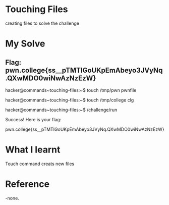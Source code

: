 # Touching Files

creating files to solve the challenge

# My Solve
## Flag: pwn.college{ss__pTMTIGoUKpEmAbeyo3JVyNq.QXwMDO0wiNwAzNzEzW}

hacker@commands~touching-files:~$ touch /tmp/pwn pwnfile

hacker@commands~touching-files:~$ touch /tmp/college clg

hacker@commands~touching-files:~$ /challenge/run

Success! Here is your flag:

pwn.college{ss__pTMTIGoUKpEmAbeyo3JVyNq.QXwMDO0wiNwAzNzEzW}

# What I learnt

Touch command creats new files

# Reference

-none.
